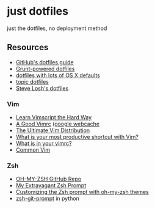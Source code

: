 # just dotfiles

just the dotfiles, no deployment method

## Resources

- [GitHub's dotfiles guide](http://dotfiles.github.io/)
- [Grunt-powered dotfiles](https://github.com/eduardolundgren/dotfiles)
- [dotfiles with lots of OS X defaults](https://github.com/mathiasbynens/dotfiles)
- [topic dotfiles](https://github.com/holman/dotfiles)
- [Steve Losh's dotfiles](https://bitbucket.org/sjl/dotfiles)

### Vim

- [Learn Vimscript the Hard Way](http://learnvimscriptthehardway.stevelosh.com/)
- [A Good Vimrc](http://dougblack.io/words/a-good-vimrc.html) ([google webcache](http://webcache.googleusercontent.com/search?q=cache:http://dougblack.io/words/a-good-vimrc.html)
- [The Ultimate Vim Distribution](http://vim.spf13.com/)
- [What is your most productive shortcut with Vim?](http://stackoverflow.com/questions/1218390/what-is-your-most-productive-shortcut-with-vim?rq=1)
- [What is in your vimrc?](http://stackoverflow.com/questions/164847/what-is-in-your-vimrc)
- [Common Vim](http://xn--h4hg.ws/2013/12/15/common-vim/)

### Zsh

- [OH-MY-ZSH GitHub Repo](https://github.com/robbyrussell/oh-my-zsh)
- [My Extravagant Zsh Prompt](http://stevelosh.com/blog/2010/02/my-extravagant-zsh-prompt/)
- [Customizing the Zsh prompt with oh-my-zsh themes](http://clauswitt.com/customizing-the-zsh-prompt-with-oh-my-zsh-themes.html)
- [zsh-git-prompt](https://github.com/olivierverdier/zsh-git-prompt) in
  python

